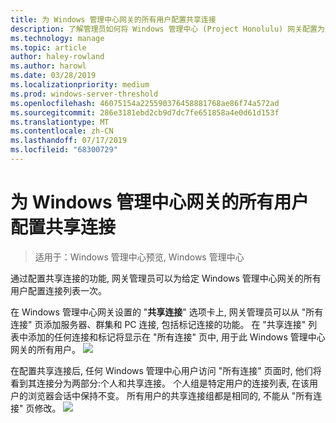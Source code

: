 ```yaml
---
title: 为 Windows 管理中心网关的所有用户配置共享连接
description: 了解管理员如何将 Windows 管理中心 (Project Honolulu) 网关配置为允许所有用户共享单个连接列表。
ms.technology: manage
ms.topic: article
author: haley-rowland
ms.author: harowl
ms.date: 03/28/2019
ms.localizationpriority: medium
ms.prod: windows-server-threshold
ms.openlocfilehash: 46075154a225590376458881768ae86f74a572ad
ms.sourcegitcommit: 286e3181ebd2cb9d7dc7fe651858a4e0d61d153f
ms.translationtype: MT
ms.contentlocale: zh-CN
ms.lasthandoff: 07/17/2019
ms.locfileid: "68300729"
---
```

# <a name="configure-shared-connections-for-all-users-of-the-windows-admin-center-gateway"></a>为 Windows 管理中心网关的所有用户配置共享连接

> 适用于：Windows 管理中心预览, Windows 管理中心

通过配置共享连接的功能, 网关管理员可以为给定 Windows 管理中心网关的所有用户配置连接列表一次。 

在 Windows 管理中心网关设置的 "**共享连接**" 选项卡上, 网关管理员可以从 "所有连接" 页添加服务器、群集和 PC 连接, 包括标记连接的功能。 在 "共享连接" 列表中添加的任何连接和标记将显示在 "所有连接" 页中, 用于此 Windows 管理中心网关的所有用户。
    ![](../media/shared-cnxns-1.png)

在配置共享连接后, 任何 Windows 管理中心用户访问 "所有连接" 页面时, 他们将看到其连接分为两部分:个人和共享连接。 个人组是特定用户的连接列表, 在该用户的浏览器会话中保持不变。 所有用户的共享连接组都是相同的, 不能从 "所有连接" 页修改。
![](../media/shared-cnxns-2.png)